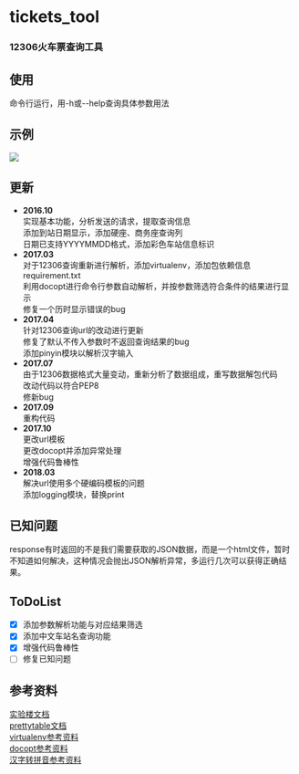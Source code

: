 # tickets_tool
### 12306火车票查询工具
  
## 使用  
命令行运行，用-h或--help查询具体参数用法  
  
## 示例  
![](http://7xvw3v.com2.z0.glb.qiniucdn.com/17-11-13/54273171.jpg)
  
## 更新
* **2016.10**  
实现基本功能，分析发送的请求，提取查询信息  
添加到站日期显示，添加硬座、商务座查询列  
日期已支持YYYYMMDD格式，添加彩色车站信息标识  
* **2017.03**  
对于12306查询重新进行解析，添加virtualenv，添加包依赖信息requirement.txt  
利用docopt进行命令行参数自动解析，并按参数筛选符合条件的结果进行显示  
修复一个历时显示错误的bug  
* **2017.04**  
针对12306查询url的改动进行更新  
修复了默认不传入参数时不返回查询结果的bug  
添加pinyin模块以解析汉字输入  
* **2017.07**  
由于12306数据格式大量变动，重新分析了数据组成，重写数据解包代码  
改动代码以符合PEP8  
修新bug  
* **2017.09**  
重构代码  
* **2017.10**  
更改url模板  
更改docopt并添加异常处理  
增强代码鲁棒性  
* **2018.03**  
解决url使用多个硬编码模板的问题  
添加logging模块，替换print

## 已知问题  
response有时返回的不是我们需要获取的JSON数据，而是一个html文件，暂时不知道如何解决，这种情况会抛出JSON解析异常，多运行几次可以获得正确结果。
  
## ToDoList
- [x] 添加参数解析功能与对应结果筛选
- [x] 添加中文车站名查询功能
- [x] 增强代码鲁棒性
- [ ] 修复已知问题  
  
## 参考资料
[实验楼文档](https://www.shiyanlou.com/courses/623/labs/2072/document)  
[prettytable文档](https://code.google.com/archive/p/prettytable/wikis/Tutorial.wiki)  
[virtualenv参考资料](http://www.nowamagic.net/academy/detail/1330228)  
[docopt参考资料](http://www.tuicool.com/articles/36zyQnu)  
[汉字转拼音参考资料](http://www.cnblogs.com/code123-cc/p/4822886.html)
